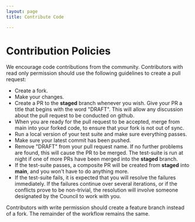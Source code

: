```yaml
---
layout: page
title: Contribute Code

---
```


# Contribution Policies

We encourage code contributions from the community. Contributors with
read only permission should use the following guidelines to create a
pull request:

- Create a fork.
- Make your changes.
- Create a PR to the **staged** branch whenever you wish.
  Give your PR a title that begins with the word "DRAFT".
  This will allow any discussion about the pull
  request to be conducted on github.
- When you are ready for the pull request to be accepted, merge from main
into your forked code, to ensure that your fork is not out of sync.
- Run a local version of your test suite and make sure everything
passes.
- Make sure your latest commit has been pushed.
- Remove "DRAFT" from your pull request name. If no further problems
are found, this will cause the PR
to be merged. The test-suite is run at night if one of more
PRs have been merged into the **staged** branch.
- If the test-suite passes, a composite PR will be created from
**staged** into **main**, and you won't have to do anything more.
- If the test-suite fails, it is expected that you will resolve the
  failures immediately. If the failures continue over several
  iterations, or if the conflicts prove to be non-trivial, the
  resolution will involve someone designated by the Council to work
  with you.

Contributors with write permission should create a feature branch
instead of a fork. The remainder of the workflow remains the same.


